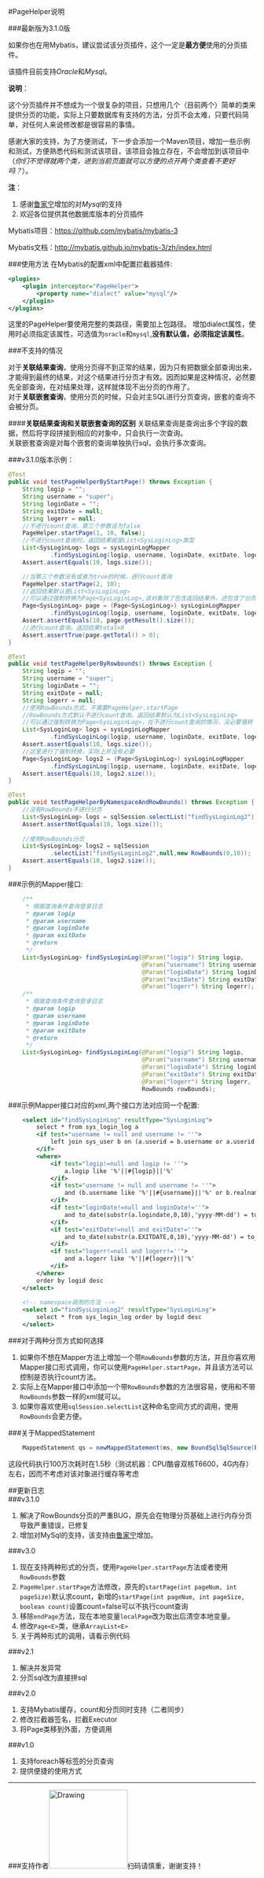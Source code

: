 #PageHelper说明  

###最新版为3.1.0版  

如果你也在用Mybatis，建议尝试该分页插件，这个一定是<b>最方便</b>使用的分页插件。  

该插件目前支持<i>Oracle</i>和<i>Mysql</i>。  

**说明**：  

这个分页插件并不想成为一个很复杂的项目，只想用几个（目前两个）简单的类来提供分页的功能，实际上只要数据库有支持的方法，分页不会太难，只要代码简单，对任何人来说修改都是很容易的事情。  
  
感谢大家的支持，为了方便测试，下一步会添加一个Maven项目，增加一些示例和测试，方便熟悉代码和测试该项目，该项目会独立存在，不会增加到该项目中（<i>你们不觉得就两个类，进到当前页面就可以方便的点开两个类查看不更好吗？</i>）。  

**注**：   

1. 感谢[鲁家宁][1]增加的对<i>Mysql</i>的支持   
2. 欢迎各位提供其他数据库版本的分页插件  

Mybatis项目：https://github.com/mybatis/mybatis-3

Mybatis文档：http://mybatis.github.io/mybatis-3/zh/index.html

###使用方法
在Mybatis的配置xml中配置拦截器插件:    
```xml
<plugins>
	<plugin interceptor="PageHelper">
        <property name="dialect" value="mysql"/>
	</plugin>
</plugins>
```   
这里的PageHelper要使用完整的类路径，需要加上包路径。
增加dialect属性，使用时必须指定该属性，可选值为```oracle```和```mysql```,<b>没有默认值，必须指定该属性</b>。


###不支持的情况   

对于<b>关联结果查询</b>，使用分页得不到正常的结果，因为只有把数据全部查询出来，才能得到最终的结果，对这个结果进行分页才有效。因而如果是这种情况，必然要先全部查询，在对结果处理，这样就体现不出分页的作用了。   
对于<b>关联嵌套查询</b>，使用分页的时候，只会对主SQL进行分页查询，嵌套的查询不会被分页。   
   
####**关联结果查询和关联嵌套查询的区别**
关联结果查询是查询出多个字段的数据，然后将字段拼接到相应的对象中，只会执行一次查询。  
关联嵌套查询是对每个嵌套的查询单独执行sql，会执行多次查询。

###v3.1.0版本示例：
```java
@Test
public void testPageHelperByStartPage() throws Exception {
    String logip = "";
    String username = "super";
    String loginDate = "";
    String exitDate = null;
    String logerr = null;
    //不进行count查询，第三个参数设为false
    PageHelper.startPage(1, 10, false);
    //不进行count查询时，返回结果就是List<SysLoginLog>类型
    List<SysLoginLog> logs = sysLoginLogMapper
            .findSysLoginLog(logip, username, loginDate, exitDate, logerr);
    Assert.assertEquals(10, logs.size());

    //当第三个参数没有或者为true的时候，进行count查询
    PageHelper.startPage(2, 10);
    //返回结果默认是List<SysLoginLog>
    //可以通过强制转换为Page<SysLoginLog>,该对象除了包含返回结果外，还包含了分页信息
    Page<SysLoginLog> page = (Page<SysLoginLog>) sysLoginLogMapper
            .findSysLoginLog(logip, username, loginDate, exitDate, logerr);
    Assert.assertEquals(10, page.getResult().size());
    //进行count查询，返回结果total>0
    Assert.assertTrue(page.getTotal() > 0);
}

@Test
public void testPageHelperByRowbounds() throws Exception {
    String logip = "";
    String username = "super";
    String loginDate = "";
    String exitDate = null;
    String logerr = null;
    //使用RowBounds方式，不需要PageHelper.startPage
    //RowBounds方式默认不进行count查询，返回结果默认为List<SysLoginLog>
    //可以通过强制转换为Page<SysLoginLog>，在不进行count查询的情况，没必要强转
    List<SysLoginLog> logs = sysLoginLogMapper
            .findSysLoginLog(logip, username, loginDate, exitDate, logerr, new RowBounds(0, 10));
    Assert.assertEquals(10, logs.size());
    //这里进行了强制转换，实际上并没有必要
    Page<SysLoginLog> logs2 = (Page<SysLoginLog>) sysLoginLogMapper
            .findSysLoginLog(logip, username, loginDate, exitDate, logerr, new RowBounds(0, 10));
    Assert.assertEquals(10, logs2.size());
}

@Test
public void testPageHelperByNamespaceAndRowBounds() throws Exception {
    //没有RowBounds不进行分页
    List<SysLoginLog> logs = sqlSession.selectList("findSysLoginLog2");
    Assert.assertNotEquals(10, logs.size());
    
    //使用RowBounds分页
    List<SysLoginLog> logs2 = sqlSession
            .selectList("findSysLoginLog2",null,new RowBounds(0,10));
    Assert.assertEquals(10, logs2.size());
}
```
###示例的Mapper接口:  
```java
    /**
     * 根据查询条件查询登录日志
     * @param logip
     * @param username
     * @param loginDate
     * @param exitDate
     * @return
     */
    List<SysLoginLog> findSysLoginLog(@Param("logip") String logip,
                                      @Param("username") String username,
                                      @Param("loginDate") String loginDate,
                                      @Param("exitDate") String exitDate,
                                      @Param("logerr") String logerr);
    /**
     * 根据查询条件查询登录日志
     * @param logip
     * @param username
     * @param loginDate
     * @param exitDate
     * @return
     */
    List<SysLoginLog> findSysLoginLog(@Param("logip") String logip,
                                      @Param("username") String username,
                                      @Param("loginDate") String loginDate,
                                      @Param("exitDate") String exitDate,
                                      @Param("logerr") String logerr,
                                      RowBounds rowBounds);
```
    
###示例Mapper接口对应的xml,两个接口方法对应同一个配置:    
```xml
    <select id="findSysLoginLog" resultType="SysLoginLog">
        select * from sys_login_log a
        <if test="username != null and username != ''">
            left join sys_user b on (a.userid = b.username or a.userid = b.userid)
        </if>
        <where>
            <if test="logip!=null and logip != ''">
                a.logip like '%'||#{logip}||'%'
            </if>
            <if test="username != null and username != ''">
                and (b.username like '%'||#{username}||'%' or b.realname like '%'||#{username}||'%')
            </if>
            <if test="loginDate!=null and loginDate!=''">
                and to_date(substr(a.logindate,0,10),'yyyy-MM-dd') = to_date(#{loginDate},'yyyy-MM-dd')
            </if>
            <if test="exitDate!=null and exitDate!=''">
                and to_date(substr(a.EXITDATE,0,10),'yyyy-MM-dd') = to_date(#{exitDate},'yyyy-MM-dd')
            </if>
            <if test="logerr!=null and logerr!=''">
                and a.logerr like '%'||#{logerr}||'%'
            </if>
        </where>
        order by logid desc
    </select>
    
    <!-- namespace调用的方法 -->
    <select id="findSysLoginLog2" resultType="SysLoginLog">
        select * from sys_login_log order by logid desc
    </select>
```
###对于两种分页方式如何选择   

1. 如果你不想在Mapper方法上增加一个带```RowBounds```参数的方法，并且你喜欢用Mapper接口形式调用，你可以使用```PageHelper.startPage```，并且该方法可以控制是否执行count方法。
2. 实际上在Mapper接口中添加一个带```RowBounds```参数的方法很容易，使用和不带```RowBounds```参数一样的xml就可以。
3. 如果你喜欢使用```sqlSession.selectList```这种命名空间方式的调用，使用```RowBounds```会更方便。

###关于MappedStatement  
```java
    MappedStatement qs = newMappedStatement(ms, new BoundSqlSqlSource(boundSql));
```
这段代码执行100万次耗时在1.5秒（测试机器：CPU酷睿双核T6600，4G内存）左右，因而不考虑对该对象进行缓存等考虑  

##更新日志   
###v3.1.0  
1. 解决了RowBounds分页的严重BUG，原先会在物理分页基础上进行内存分页导致严重错误，已修复
2. 增加对MySql的支持，该支持由[鲁家宁][1]增加。
  
###v3.0  
1. 现在支持两种形式的分页，使用```PageHelper.startPage```方法或者使用```RowBounds```参数  
2. ```PageHelper.startPage```方法修改，原先的```startPage(int pageNum, int pageSize)```默认求count，新增的```startPage(int pageNum, int pageSize, boolean count)```设置count=false可以不执行count查询  
3. 移除```endPage```方法，现在本地变量```localPage```改为取出后清空本地变量。
4. 修改```Page<E>```类，继承```ArrayList<E>```
5. 关于两种形式的调用，请看示例代码   
    
###v2.1    
1. 解决并发异常
2. 分页sql改为直接拼sql    

###v2.0  

1. 支持Mybatis缓存，count和分页同时支持（二者同步）  
2. 修改拦截器签名，拦截Executor
3. 将Page<E>类移到外面，方便调用

###v1.0  
1. 支持foreach等标签的分页查询
2. 提供便捷的使用方式

----------
###支持作者<img src="https://tfsimg.alipay.com/images/mobilecodec/T1mShdXo4fXXXXXXXX" alt="Drawing" width="160px"/>扫码请慎重，谢谢支持！


  [1]: http://my.oschina.net/lujianing